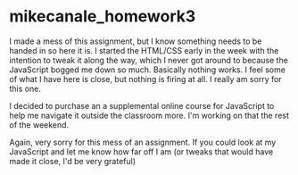 # mikecanale_homework3

I made a mess of this assignment, but I know something needs to be handed in so here it is. I started the HTML/CSS early in the week with the intention to tweak it along the way, which I never got around to because the JavaScript bogged me down so much. Basically nothing works. I feel some of what I have here is close, but nothing is firing at all. I really am sorry for this one. 

I decided to purchase an a supplemental online course for JavaScript to help me navigate it outside the classroom more. I'm working on that the rest of the weekend. 

Again, very sorry for this mess of an assignment. If you could look at my JavaScript and let me know how far off I am (or tweaks that would have made it close, I'd be very grateful)
